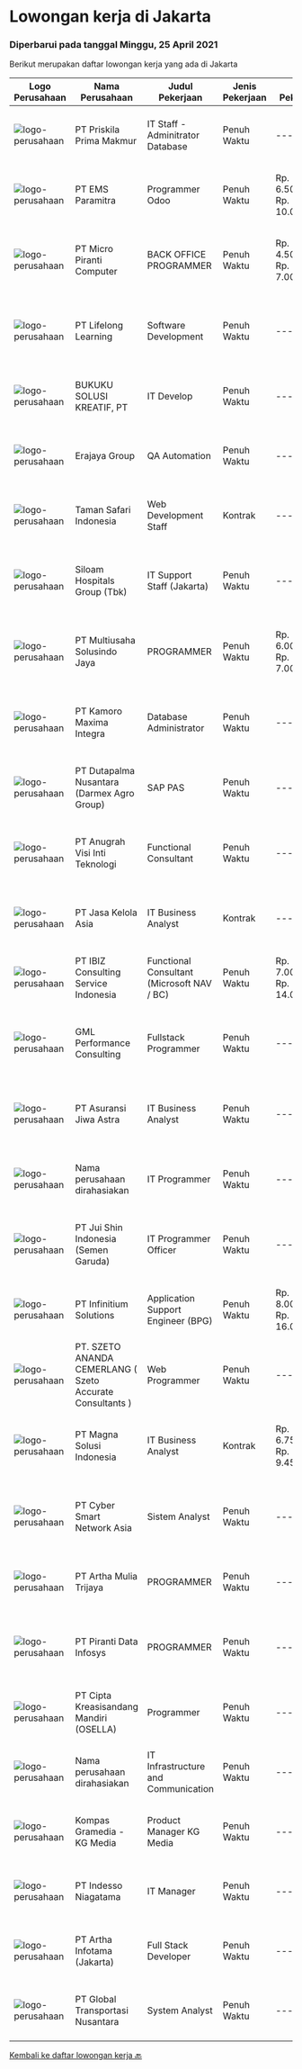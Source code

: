 
  # Lowongan kerja di Jakarta

  ### Diperbarui pada tanggal Minggu, 25 April 2021

  Berikut merupakan daftar lowongan kerja yang ada di Jakarta

  |Logo Perusahaan | Nama Perusahaan | Judul Pekerjaan | Jenis Pekerjaan | Gaji Pekerjaan | Lokasi | Deskripsi | Tanggal diunggah | Pranala |
  | -------------- | --------------- | --------------- | --------- | --------- | -------------- | ------- | ----------- | ----------- |
  |![logo-perusahaan](https://image-service-cdn.seek.com.au/b931aa70151b08943cb8d05e9cd0a032b03c0217/ee4dce1061f3f616224767ad58cb2fc751b8d2dc)|PT Priskila Prima Makmur|IT Staff - Adminitrator Database|Penuh Waktu|---|Jakarta Raya|Deskripsi Pekerjaan : Melakukan Review, Instalasi, Konfigurasi, Upgrade, Support, Maintenance, Monitoring, Backup terkait seluruh database server yang...|Sabtu, 24 April 2021|https://www.jobstreet.co.id/id/job/it-staff-adminitrator-database-3516103?token=0~eafff6fd-f1fa-47ac-bdf7-3357261daf7a&sectionRank=1&jobId=jobstreet-id-job-3516103|
|![logo-perusahaan](https://image-service-cdn.seek.com.au/5ac7d78927e0e4d69edd2a2580afbd4c01ba6ead/ee4dce1061f3f616224767ad58cb2fc751b8d2dc)|PT EMS Paramitra|Programmer Odoo|Penuh Waktu|Rp. 6.500.000-Rp. 10.000.000|Jakarta Timur|University degree in information Technology.  Having experience in minimum than 3 year. Minimum GPA 3.0 Mastering Python Mastering Reporting Tools ...|Sabtu, 24 April 2021|https://www.jobstreet.co.id/id/job/programmer-odoo-3507583?token=0~eafff6fd-f1fa-47ac-bdf7-3357261daf7a&sectionRank=2&jobId=jobstreet-id-job-3507583|
|![logo-perusahaan](https://image-service-cdn.seek.com.au/94c9fb98c4e7f4339720ec3fa466c90ccb3f794b/ee4dce1061f3f616224767ad58cb2fc751b8d2dc)|PT Micro Piranti Computer|BACK OFFICE PROGRAMMER|Penuh Waktu|Rp. 4.500.000-Rp. 7.000.000|Jakarta Raya|Kandidat harus memiliki setidaknya Gelar Sarjana di Ilmu Komputer/Teknologi Informasi atau setara. Setidaknya memiliki 2 tahun pengalaman dalam bidang...|Sabtu, 24 April 2021|https://www.jobstreet.co.id/id/job/back-office-programmer-3507890?token=0~eafff6fd-f1fa-47ac-bdf7-3357261daf7a&sectionRank=3&jobId=jobstreet-id-job-3507890|
|![logo-perusahaan](https://image-service-cdn.seek.com.au/7c31d274c1df7e346b320785a685a500da370ba9/ee4dce1061f3f616224767ad58cb2fc751b8d2dc)|PT Lifelong Learning|Software Development|Penuh Waktu|---|Jakarta Selatan|Anda akan bekerja sebagai Software Development dalam team untuk mengembangkan tools Risk Management Information System agar bisa memaintaince system...|Sabtu, 24 April 2021|https://www.jobstreet.co.id/id/job/software-development-3507697?token=0~eafff6fd-f1fa-47ac-bdf7-3357261daf7a&sectionRank=4&jobId=jobstreet-id-job-3507697|
|![logo-perusahaan](https://image-service-cdn.seek.com.au/4206bdbb67a4cb494150e4af53c0bf2d0ca15444/ee4dce1061f3f616224767ad58cb2fc751b8d2dc)|BUKUKU SOLUSI KREATIF, PT|IT Develop|Penuh Waktu|---|Jakarta Barat|Mobile Developer Application Membangun aplikasi mobile untuk IOS dan Android menggunakan framework ionic 5 Bekerjasama dengan tim Backend Developer...|Sabtu, 24 April 2021|https://www.jobstreet.co.id/id/job/it-develop-3507472?token=0~eafff6fd-f1fa-47ac-bdf7-3357261daf7a&sectionRank=5&jobId=jobstreet-id-job-3507472|
|![logo-perusahaan](https://image-service-cdn.seek.com.au/56d5696feeb56f2ae7f9f5051a939bb3f72043e6/ee4dce1061f3f616224767ad58cb2fc751b8d2dc)|Erajaya Group|QA Automation|Penuh Waktu|---|Jakarta Raya|Job Responsibilities:  Create automation Test Srcipt (Web, Mobile or API) based on test design Create Performance Test Script based on test design...|Sabtu, 24 April 2021|https://www.jobstreet.co.id/id/job/qa-automation-3507913?token=0~eafff6fd-f1fa-47ac-bdf7-3357261daf7a&sectionRank=6&jobId=jobstreet-id-job-3507913|
|![logo-perusahaan](https://image-service-cdn.seek.com.au/19f64a674f5ee7e06f0458a5d7b08c3ec00ac01c/ee4dce1061f3f616224767ad58cb2fc751b8d2dc)|Taman Safari Indonesia|Web Development Staff|Kontrak|---|Jakarta Selatan|Requirement: Bachelor Degree (Computer Science / IT), with a minimum GPA of 3.00 Minimum 2 Years working experiences as IT Developer Fresh Graduate...|Jumat, 23 April 2021|https://www.jobstreet.co.id/id/job/web-development-staff-3515473?token=0~eafff6fd-f1fa-47ac-bdf7-3357261daf7a&sectionRank=7&jobId=jobstreet-id-job-3515473|
|![logo-perusahaan](https://image-service-cdn.seek.com.au/43c497841bb9bb0d3c63e43e04c89df51fdc045b/ee4dce1061f3f616224767ad58cb2fc751b8d2dc)|Siloam Hospitals Group (Tbk)|IT Support Staff (Jakarta)|Penuh Waktu|---|Jakarta Raya|Tanggung Jawab: Melakukan pemeliharaan rutin serta perbaikan sesuai dengan permintaan pengguna terhadap seluruh program atau sistem yang digunakan di...|Jumat, 23 April 2021|https://www.jobstreet.co.id/id/job/it-support-staff-jakarta-3515983?token=0~eafff6fd-f1fa-47ac-bdf7-3357261daf7a&sectionRank=8&jobId=jobstreet-id-job-3515983|
|![logo-perusahaan](https://image-service-cdn.seek.com.au/e23785b563e1f9babbf9992f64d2425b29ccfa6b/ee4dce1061f3f616224767ad58cb2fc751b8d2dc)|PT Multiusaha Solusindo Jaya|PROGRAMMER|Penuh Waktu|Rp. 6.000.000-Rp. 7.000.000|Jakarta Barat|Requirements :1. Minimal lulusan S1 jurusan Informasi teknologi atau Informasi system2. Minimal pengalaman kerja 1-2 tahun3. Memiliki pengalaman dalam...|Sabtu, 24 April 2021|https://www.jobstreet.co.id/id/job/programmer-3507703?token=0~eafff6fd-f1fa-47ac-bdf7-3357261daf7a&sectionRank=9&jobId=jobstreet-id-job-3507703|
|![logo-perusahaan](https://image-service-cdn.seek.com.au/3d982a4534d2cde7235083cde429be525492ff87/ee4dce1061f3f616224767ad58cb2fc751b8d2dc)|PT Kamoro Maxima Integra|Database Administrator|Penuh Waktu|---|Jakarta Raya|Handle common database procedures, including but not limited to: upgrade, backup, recovery, migration database structure Build scaleable database...|Jumat, 23 April 2021|https://www.jobstreet.co.id/id/job/database-administrator-3515637?token=0~eafff6fd-f1fa-47ac-bdf7-3357261daf7a&sectionRank=10&jobId=jobstreet-id-job-3515637|
|![logo-perusahaan](https://image-service-cdn.seek.com.au/8857ebb304af4680bd94b94fffa22d23b96dd78b/ee4dce1061f3f616224767ad58cb2fc751b8d2dc)|PT Dutapalma Nusantara (Darmex Agro Group)|SAP PAS|Penuh Waktu|---|Jakarta Selatan|Job Descriptions : Create and maintain all master data for plantation application system Gathering business requirements for new implementation, new...|Sabtu, 24 April 2021|https://www.jobstreet.co.id/id/job/sap-pas-3507575?token=0~eafff6fd-f1fa-47ac-bdf7-3357261daf7a&sectionRank=11&jobId=jobstreet-id-job-3507575|
|![logo-perusahaan](https://image-service-cdn.seek.com.au/400147b601611eae4e758ad70a51a8d1ebd0c2e6/ee4dce1061f3f616224767ad58cb2fc751b8d2dc)|PT Anugrah Visi Inti Teknologi|Functional Consultant|Penuh Waktu|---|Jakarta Raya|Description:Do you have passion to analyse business process based on customer’s need?Do you enjoy help customer on solving their problem and find out...|Jumat, 23 April 2021|https://www.jobstreet.co.id/id/job/functional-consultant-3515255?token=0~eafff6fd-f1fa-47ac-bdf7-3357261daf7a&sectionRank=12&jobId=jobstreet-id-job-3515255|
|![logo-perusahaan](https://image-service-cdn.seek.com.au/f73294ff892ffa90c9408d4c655195c050786a4a/ee4dce1061f3f616224767ad58cb2fc751b8d2dc)|PT Jasa Kelola Asia|IT Business Analyst|Kontrak|---|Jakarta Raya|Candidate must possess at least Bachelor's Degree in Computer Science/Information Technology or equivalent. At least 3 Year(s) of working experience...|Sabtu, 24 April 2021|https://www.jobstreet.co.id/id/job/it-business-analyst-3508015?token=0~eafff6fd-f1fa-47ac-bdf7-3357261daf7a&sectionRank=13&jobId=jobstreet-id-job-3508015|
|![logo-perusahaan](https://image-service-cdn.seek.com.au/80381fcf3ca29378be439f53ebf1a33192f6cbce/ee4dce1061f3f616224767ad58cb2fc751b8d2dc)|PT IBIZ Consulting Service Indonesia|Functional Consultant (Microsoft NAV / BC)|Penuh Waktu|Rp. 7.000.000-Rp. 14.000.000|Jakarta Raya|Kandidat harus memiliki setidaknya Gelar Sarjana di Ilmu Komputer/Teknologi Informasi, Keuangan/Akuntansi/Perbankan atau setara. Bahasa yang harus...|Sabtu, 24 April 2021|https://www.jobstreet.co.id/id/job/functional-consultant-microsoft-nav-bc-3502688?token=0~eafff6fd-f1fa-47ac-bdf7-3357261daf7a&sectionRank=14&jobId=jobstreet-id-job-3502688|
|![logo-perusahaan](https://image-service-cdn.seek.com.au/1a885b64858ecfe12c09bfcde43838e18a23c00d/ee4dce1061f3f616224767ad58cb2fc751b8d2dc)|GML Performance Consulting|Fullstack Programmer|Penuh Waktu|---|Jakarta Raya|Deskripsi pekerjaan :Anda akan bekerja sebagai programmer dalam tim di sebuah perusahaan startup yang dinamis untuk mengembangkan aplikasi HRIS...|Sabtu, 24 April 2021|https://www.jobstreet.co.id/id/job/fullstack-programmer-3502450?token=0~eafff6fd-f1fa-47ac-bdf7-3357261daf7a&sectionRank=15&jobId=jobstreet-id-job-3502450|
|![logo-perusahaan](https://image-service-cdn.seek.com.au/c33121de609a1e8204a4683646064be0534f6441/ee4dce1061f3f616224767ad58cb2fc751b8d2dc)|PT Asuransi Jiwa Astra|IT Business Analyst|Penuh Waktu|---|Jakarta Selatan|Job Duties :To understand of business change needs, assessing the business impact of those changes, capturing, analysing, delivering, documenting...|Jumat, 23 April 2021|https://www.jobstreet.co.id/id/job/it-business-analyst-3515276?token=0~eafff6fd-f1fa-47ac-bdf7-3357261daf7a&sectionRank=16&jobId=jobstreet-id-job-3515276|
|![logo-perusahaan](https://us.123rf.com/450wm/pavelstasevich/pavelstasevich1811/pavelstasevich181101027/112815900-stock-vector-no-image-available-icon-flat-vector.jpg?ver=6)|Nama perusahaan dirahasiakan|IT Programmer|Penuh Waktu|---|Jakarta Raya|Membuat sistem aplikasi Desktop Application/ Web Application/ Mobile Application Mengelola sistem aplikasi yang sudah ada agar dapat berjalan dengan...|Sabtu, 24 April 2021|https://www.jobstreet.co.id/id/job/it-programmer-3508282?token=0~eafff6fd-f1fa-47ac-bdf7-3357261daf7a&sectionRank=17&jobId=jobstreet-id-job-3508282|
|![logo-perusahaan](https://image-service-cdn.seek.com.au/00e1f100bc3f82de60b149b458f175dcf1624b48/ee4dce1061f3f616224767ad58cb2fc751b8d2dc)|PT Jui Shin Indonesia (Semen Garuda)|IT Programmer Officer|Penuh Waktu|---|Jakarta Raya|Requirement:  Bachelor degree from reputable university with GPA minimum 3.50 out of 4.00, major in Information Technology/Computer Science/Management...|Sabtu, 24 April 2021|https://www.jobstreet.co.id/id/job/it-programmer-officer-3508158?token=0~eafff6fd-f1fa-47ac-bdf7-3357261daf7a&sectionRank=18&jobId=jobstreet-id-job-3508158|
|![logo-perusahaan](https://image-service-cdn.seek.com.au/06c3df56b6369bca590439015e58338a9695ed80/ee4dce1061f3f616224767ad58cb2fc751b8d2dc)|PT Infinitium Solutions|Application Support Engineer (BPG)|Penuh Waktu|Rp. 8.000.000-Rp. 16.000.000|Jakarta Pusat|Responsibilities: Provide 1st and 2nd level support e-Commerce applications &amp; systems Ability to diagnose problems in several areas including...|Sabtu, 24 April 2021|https://www.jobstreet.co.id/id/job/application-support-engineer-bpg-3507524?token=0~eafff6fd-f1fa-47ac-bdf7-3357261daf7a&sectionRank=19&jobId=jobstreet-id-job-3507524|
|![logo-perusahaan](https://image-service-cdn.seek.com.au/b940c238f3aa97e3a4982374bd238857aa418728/ee4dce1061f3f616224767ad58cb2fc751b8d2dc)|PT. SZETO ANANDA CEMERLANG ( Szeto Accurate Consultants )|Web Programmer|Penuh Waktu|---|Jakarta Raya|Job Requirement : In-depth understanding of the entire web development process (design,development,deployment) Understand Git Repository Workflow...|Sabtu, 24 April 2021|https://www.jobstreet.co.id/id/job/web-programmer-3516000?token=0~eafff6fd-f1fa-47ac-bdf7-3357261daf7a&sectionRank=20&jobId=jobstreet-id-job-3516000|
|![logo-perusahaan](https://image-service-cdn.seek.com.au/8b67faf0661956867999724a7f9b7a385624a287/ee4dce1061f3f616224767ad58cb2fc751b8d2dc)|PT Magna Solusi Indonesia|IT Business Analyst|Kontrak|Rp. 6.750.000-Rp. 9.450.000|Jakarta Raya|REQUIREMENTS Minimal pendidikan D3 jurusan ilmu komputer (Teknik Informasi, Sistem Informasi) dan jurusan lain yang sesuai. Memiliki pengalaman...|Jumat, 23 April 2021|https://www.jobstreet.co.id/id/job/it-business-analyst-3515888?token=0~eafff6fd-f1fa-47ac-bdf7-3357261daf7a&sectionRank=21&jobId=jobstreet-id-job-3515888|
|![logo-perusahaan](https://image-service-cdn.seek.com.au/076ad692f64cddf7729b81a434eab40b8e74a29a/ee4dce1061f3f616224767ad58cb2fc751b8d2dc)|PT Cyber Smart Network Asia|Sistem Analyst|Penuh Waktu|---|Jakarta Timur|DESKRIPSI PEKERJAAN Mempersiapkan flow chart dan diagram yang menggambarkan kemampuan dan proses dari sistem yang digunakan. Riset, perencanaan,...|Jumat, 23 April 2021|https://www.jobstreet.co.id/id/job/sistem-analyst-3515508?token=0~eafff6fd-f1fa-47ac-bdf7-3357261daf7a&sectionRank=22&jobId=jobstreet-id-job-3515508|
|![logo-perusahaan](https://image-service-cdn.seek.com.au/116f258f57cc97c2bdf695e4b842ad4c8439152c/ee4dce1061f3f616224767ad58cb2fc751b8d2dc)|PT Artha Mulia Trijaya|PROGRAMMER|Penuh Waktu|---|Jakarta Barat|PROGRAMMER Requirement Experience with RPA Software : example Gleematic, UI Path, etc will be an advantage Experience with architecting and developing...|Jumat, 23 April 2021|https://www.jobstreet.co.id/id/job/programmer-3506334?token=0~eafff6fd-f1fa-47ac-bdf7-3357261daf7a&sectionRank=23&jobId=jobstreet-id-job-3506334|
|![logo-perusahaan](https://image-service-cdn.seek.com.au/e8471c110656e80736ed7249fea1a60129b3d356/ee4dce1061f3f616224767ad58cb2fc751b8d2dc)|PT Piranti Data Infosys|PROGRAMMER|Penuh Waktu|---|Jakarta Raya|S-1, Tech.Informatika/ManInformatika Menguasai Program Power Builder, Visual Studio.net, Visual Basic Menguasai Dbase SQL server Job Description :...|Sabtu, 24 April 2021|https://www.jobstreet.co.id/id/job/programmer-3502357?token=0~eafff6fd-f1fa-47ac-bdf7-3357261daf7a&sectionRank=24&jobId=jobstreet-id-job-3502357|
|![logo-perusahaan](https://image-service-cdn.seek.com.au/8bdaf93ac6c27248d0f5b0789ebd1fe77416c632/ee4dce1061f3f616224767ad58cb2fc751b8d2dc)|PT Cipta Kreasisandang Mandiri (OSELLA)|Programmer|Penuh Waktu|---|Jakarta Raya|Job Qualifications : Candidate must possess at least bachleor's Degree in Computer Science/Information Technology or equivalent Strong in PHP...|Jumat, 23 April 2021|https://www.jobstreet.co.id/id/job/programmer-3515762?token=0~eafff6fd-f1fa-47ac-bdf7-3357261daf7a&sectionRank=25&jobId=jobstreet-id-job-3515762|
|![logo-perusahaan](https://us.123rf.com/450wm/pavelstasevich/pavelstasevich1811/pavelstasevich181101027/112815900-stock-vector-no-image-available-icon-flat-vector.jpg?ver=6)|Nama perusahaan dirahasiakan|IT Infrastructure and Communication|Penuh Waktu|---|Jakarta Utara|Hi, We are looking for IT Infrastructure &amp; Communication!Requirements: Candidate must possess at least Bachelor's Degree in Computer...|Sabtu, 24 April 2021|https://www.jobstreet.co.id/id/job/it-infrastructure-and-communication-3516170?token=0~eafff6fd-f1fa-47ac-bdf7-3357261daf7a&sectionRank=26&jobId=jobstreet-id-job-3516170|
|![logo-perusahaan](https://image-service-cdn.seek.com.au/39ce2c9ca5fb28b03f37902ef6e5cae56a8ebb44/ee4dce1061f3f616224767ad58cb2fc751b8d2dc)|Kompas Gramedia - KG Media|Product Manager KG Media|Penuh Waktu|---|Jakarta Pusat|Job Descriptions : Lead the customer development, ideation, technical development, and launch of new features and product initiatives. Improve...|Sabtu, 24 April 2021|https://www.jobstreet.co.id/id/job/product-manager-kg-media-3508368?token=0~eafff6fd-f1fa-47ac-bdf7-3357261daf7a&sectionRank=27&jobId=jobstreet-id-job-3508368|
|![logo-perusahaan](https://image-service-cdn.seek.com.au/05a7aec1dd5f6bd8514eed0a48de1813763df662/ee4dce1061f3f616224767ad58cb2fc751b8d2dc)|PT Indesso Niagatama|IT Manager|Penuh Waktu|---|Jakarta Pusat|Responsibilities : Plan, evaluate and establish an integrated enterprise-wide IT system to support and enable the standardization of business...|Jumat, 23 April 2021|https://www.jobstreet.co.id/id/job/it-manager-3515056?token=0~eafff6fd-f1fa-47ac-bdf7-3357261daf7a&sectionRank=28&jobId=jobstreet-id-job-3515056|
|![logo-perusahaan](https://us.123rf.com/450wm/pavelstasevich/pavelstasevich1811/pavelstasevich181101027/112815900-stock-vector-no-image-available-icon-flat-vector.jpg?ver=6)|PT Artha Infotama (Jakarta)|Full Stack Developer|Penuh Waktu|---|Jakarta Raya|Full Stack Developer Job Description Full Stack Developers are responsible for developing and designing front end web architecture, ensuring the...|Sabtu, 24 April 2021|https://www.jobstreet.co.id/id/job/full-stack-developer-3507924?token=0~eafff6fd-f1fa-47ac-bdf7-3357261daf7a&sectionRank=29&jobId=jobstreet-id-job-3507924|
|![logo-perusahaan](https://image-service-cdn.seek.com.au/1876b903a15d727d7a249abfd52986cd75bd0bbd/ee4dce1061f3f616224767ad58cb2fc751b8d2dc)|PT Global Transportasi Nusantara|System Analyst|Penuh Waktu|---|Jakarta Pusat|Job Descriptions : Perform Design, Implementation, Support and upgrade of information system to meet the business and user needs Analyze, Prioritize...|Jumat, 23 April 2021|https://www.jobstreet.co.id/id/job/system-analyst-3515546?token=0~eafff6fd-f1fa-47ac-bdf7-3357261daf7a&sectionRank=30&jobId=jobstreet-id-job-3515546|


  [Kembali ke daftar lowongan kerja 🔙](../README.md#daftar-lowongan-kerja)
  